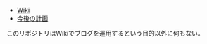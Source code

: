 - [Wiki](https://github.com/shimajima-eiji/GHP_game/wiki)
- [今後の計画](https://github.com/users/shimajima-eiji/projects/10/views/1)

このリポジトリはWikiでブログを運用するという目的以外に何もない。

